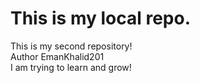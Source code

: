# This is my local repo.
This is my second repository!
<br>
Author EmanKhalid201
<br>I am trying to learn and grow!

